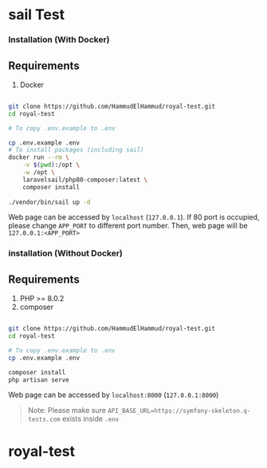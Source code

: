 # sail Test

### Installation (With Docker)

## Requirements
1. Docker

```bash

git clone https://github.com/HammudElHammud/royal-test.git
cd royal-test

# To copy .env.example to .env

cp .env.example .env
# To install packages (including sail)
docker run --rm \
    -v $(pwd):/opt \
    -w /opt \
    laravelsail/php80-composer:latest \
    composer install
    
./vendor/bin/sail up -d
```

Web page can be accessed by `localhost` (`127.0.0.1`). If 80 port is occupied, please change `APP_PORT` to different port number. Then, web page will be `127.0.0.1:<APP_PORT>`

### installation (Without Docker)

## Requirements
1. PHP >= 8.0.2
2. composer

```bash

git clone https://github.com/HammudElHammud/royal-test.git
cd royal-test

# To copy .env.example to .env
cp .env.example .env

composer install
php artisan serve
```

Web page can be accessed by `localhost:8000` (`127.0.0.1:8000`)


> Note: Please make sure `API_BASE_URL=https://symfony-skeleton.q-tests.com` exists inside `.env`

# royal-test

